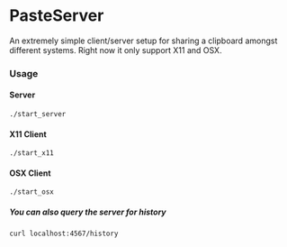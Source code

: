 # PasteServer 

An extremely simple client/server setup for sharing a clipboard amongst different systems. 
Right now it only support X11 and OSX.

### Usage

#### Server ####
    ./start_server

#### X11 Client ####
    ./start_x11

#### OSX Client ####
    ./start_osx

##### You can also query the server for history #####
    curl localhost:4567/history
